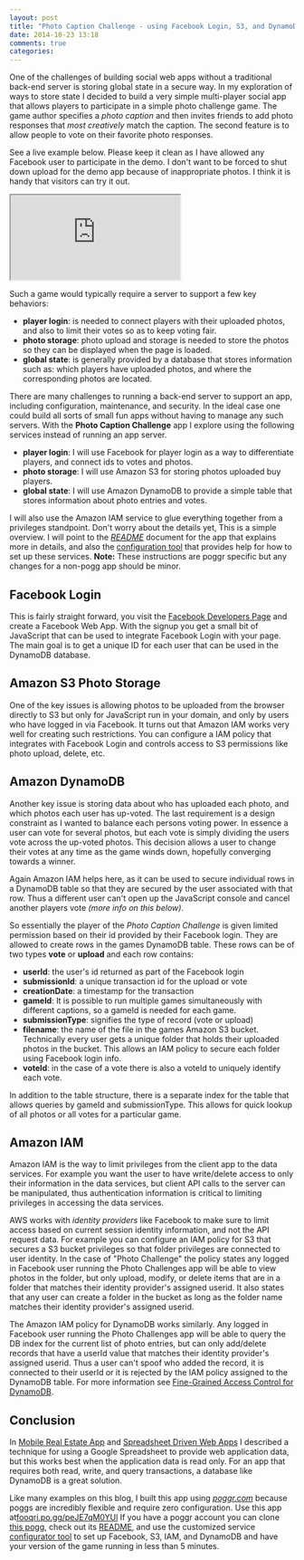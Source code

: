 ```yaml
---
layout: post
title: "Photo Caption Challenge - using Facebook Login, S3, and DynamoDb in browser app"
date: 2014-10-23 13:18
comments: true
categories: 
---
```


One of the challenges of building social web apps without a traditional back-end server is storing global state in a secure way. In my exploration of ways to store state I decided to build a very simple multi-player social app that allows players to participate in a simple photo challenge game. The game author specifies a _photo caption_ and then invites friends to add photo responses that _most creatively_ match the caption. The second feature is to allow people to vote on their favorite photo responses.

See a live example below. Please keep it clean as I have allowed any Facebook user to participate in the demo.  I don't want to be forced to shut down upload for the demo app because of inappropriate photos. I think it is handy that visitors can try it out.

<div class="over">
    <iframe  src="http://fooqri.poggr.com/peJE7qM0YUl::1"  seamless="seamless"></iframe>
</div>

Such a game would typically require a server to support a few key behaviors:

* __player login__: is needed to connect players with their uploaded photos, and also to limit their votes so as to keep voting fair.
* __photo storage__: photo upload and storage is needed to store the photos so they can be displayed when the page is loaded.
* __global state__: is generally provided by a database that stores information such as: which players have uploaded photos, and where the corresponding photos are located.

There are many challenges to running a back-end server to support an app, including configuration, maintenance, and security. In the ideal case one could build all sorts of small fun apps without having to manage any such servers. With the __Photo Caption Challenge__ app I explore using the following services instead of running an app server.

* __player login__: I will use Facebook for player login as a way to differentiate players, and connect ids to votes and photos.
* __photo storage__: I will use Amazon S3 for storing photos uploaded buy players.
* __global state__: I will use Amazon DynamoDB to provide a simple table that stores information about photo entries and votes.

I will also use the Amazon IAM service to glue everything together from a privileges standpoint. Don't worry about the details yet, This is a simple overview. I will point to the _[README](http://www.poggr.com/peJE7qM0YUl:dxkgN7qMCtLg)_ document for the app that explains more in details, and also the [configuration tool](http://www.poggr.com/peJE7qM0YUl:dl1SEX9f0K8e) that provides help for how to set up these services. __Note:__ These instructions are poggr specific but any changes for a non-pogg app should be minor.

## Facebook Login

This is fairly straight forward, you visit the [Facebook Developers Page](https://developers.facebook.com/) and create a Facebook Web App. With the signup you get a small bit of JavaScript that can be used to integrate Facebook Login with your page. The main goal is to get a unique ID for each user that can be used in the DynamoDB database.

## Amazon S3 Photo Storage
One of the key issues is allowing photos to be uploaded from the browser directly to S3 but only for JavaScript run in your domain, and only by users who have logged in via Facebook. It turns out that Amazon IAM works very well for creating such restrictions. You can configure a IAM policy that integrates with Facebook Login and controls access to S3 permissions like photo upload, delete, etc.

## Amazon DynamoDB
Another key issue is storing data about who has uploaded each photo, and which photos each user has up-voted. The last requirement is a design constraint as I wanted to balance each persons voting power. In essence a user can vote for several photos, but each vote is simply dividing the users vote across the up-voted photos. This decision allows a user to change their votes at any time as the game winds down, hopefully converging towards a winner.

Again Amazon IAM helps here, as it can be used to secure individual rows in a DynamoDB table so that they are secured by the user associated with that row. Thus a different user can't open up the JavaScript console and cancel another players vote _(more info on this below)_.

So essentially the player of the _Photo Caption Challenge_ is given limited permission based on their id provided by their Facebook login. They are allowed to create rows in the games DynamoDB table. These rows can be of two types __vote__ or __upload__ and each row contains:

* __userId__: the user's id returned as part of the Facebook login
* __submissionId__: a unique transaction id for the upload or vote
* __creationDate__: a timestamp for the transaction
* __gameId__: It is possible to run multiple games simultaneously with different captions, so a gameId is needed for each game.
* __submissionType__: signifies the type of record (vote or upload)
* __filename__: the name of the file in the games  Amazon S3 bucket. Technically every user gets a unique folder that holds their uploaded photos in the bucket. This allows an IAM policy to secure each folder using Facebook login info.
* __voteId__: in the case of a vote there is also a voteId to uniquely identify each vote.

In addition to the table structure, there is a separate index for the table that allows queries by gameId and  submissionType. This allows for quick lookup of all photos or all votes for a particular game.

## Amazon IAM
Amazon IAM is the way to limit privileges from the client app to the data services. For example you want the user to have write/delete access to only their information in the data services, but client API calls to the server can be manipulated, thus authentication information is critical to limiting privileges in accessing the data services.

AWS works with _identity providers_ like Facebook to make sure to limit access based on current session identity information, and not the API request data. For example you can configure an IAM policy for S3 that secures a S3 bucket privileges so that folder privileges are connected to user identity. In the case of "Photo Challenge" the policy states any logged in Facebook user running the Photo Challenges app will be able to view photos in the folder, but only upload, modify, or delete items that are in a folder that matches their identity provider's assigned userid. It also states that any user can create a folder in the bucket as long as the folder name matches their identity provider's assigned userid. 

The Amazon IAM policy for DynamoDB works similarly. Any logged in Facebook user running the Photo Challenges app will be able to query the DB index for the current list of photo entries, but can only add/delete records that have a userId value that matches their identity provider's assigned userid. Thus a user can't spoof who added the record, it is connected to their userId or it is rejected by the IAM policy assigned to the DynamoDB table. For more information see [Fine-Grained Access Control for DynamoDB](http://docs.aws.amazon.com/amazondynamodb/latest/developerguide/FGAC_DDB.html).

## Conclusion
In [Mobile Real Estate App](http://octopress.dev/blog/2014/10/22/mobile-real-estate-app-version-1/) and [Spreadsheet Driven Web Apps](http://octopress.dev/blog/2014/10/15/spreadsheet-driven-web-apps/) I  described a technique for using a Google Spreadsheet to provide web application data, but this works best when the application data is read only. For an app that requires both read, write, and query transactions, a database like DynamoDB is a great solution.

Like many examples on this blog, I built this app using _[poggr.com](http://www.poggr.com)_ because poggs are incredibly flexible and require zero configuration.  Use this app at[fooqri.po.gg/peJE7qM0YUl](http://fooqri.poggr.com/peJE7qM0YUl:dxJ4NmcMAK8x) If you have a poggr account you can clone [this pogg](http://www.poggr.com/#/projects/project/peJE7qM0YUl), check out its [README](http://fooqri.poggr.com/peJE7qM0YUl:dxkgN7qMCtLg), and use the customized service [configurator tool](http://fooqri.poggr.com/peJE7qM0YUl:dl1SEX9f0K8e) to set up Facebook, S3, IAM, and DynamoDB and have your version of the game running in less than 5 minutes.




